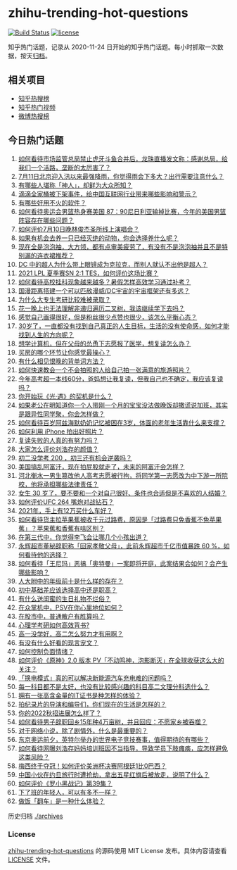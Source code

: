 # zhihu-trending-hot-questions

[![Build Status](https://github.com/justjavac/zhihu-trending-hot-questions/workflows/ci/badge.svg?branch=master)](https://github.com/justjavac/zhihu-trending-hot-questions/actions)
[![license](https://img.shields.io/github/license/justjavac/zhihu-trending-hot-questions)](https://github.com/justjavac/zhihu-trending-hot-questions/blob/master/LICENSE)

知乎热门话题，记录从 2020-11-24 日开始的知乎热门话题。每小时抓取一次数据，按天[归档](./archives)。

## 相关项目

- [知乎热搜榜](https://github.com/justjavac/zhihu-trending-top-search)
- [知乎热门视频](https://github.com/justjavac/zhihu-trending-hot-video)
- [微博热搜榜](https://github.com/justjavac/weibo-trending-hot-search)

## 今日热门话题

<!-- BEGIN -->
<!-- 最后更新时间 Mon Jul 12 2021 02:01:47 GMT+0800 (China Standard Time) -->

1. [如何看待市场监管总局禁止虎牙斗鱼合并后，龙珠直播发文称：感谢总局，给我们一个活路，垄断的太厉害了？](https://www.zhihu.com/question/471401960)
2. [7月11日北京迎入汛以来最强降雨，你觉得雨会下多大？出行需要注意什么？](https://www.zhihu.com/question/471533010)
3. [有哪些人堪称「神人」，却鲜为大众所知？](https://www.zhihu.com/question/39408533)
4. [滴滴全家桶被下架事件，给中国互联网行业带来哪些影响和警示？](https://www.zhihu.com/question/471242804)
5. [有哪些好用不火的软件？](https://www.zhihu.com/question/310110592)
6. [如何看待奥运会男篮热身赛美国
   87：90尼日利亚输掉比赛，今年的美国男篮阵容存在哪些问题？](https://www.zhihu.com/question/471503895)
7. [如何评价7月10日晚林俊杰圣所线上演唱会？](https://www.zhihu.com/question/471435723)
8. [如果有机会去养一只已经灭绝的动物，你会选择养什么呢？](https://www.zhihu.com/question/408285096)
9. [现在全是泡泡袖，大方领，都有点审美疲劳了，有没有不是泡泡袖并且不是特别漏的连衣裙推荐？](https://www.zhihu.com/question/462523005)
10. [DC 中的超人为什么带上眼镜成为克拉克，而别人就认不出他是超人？](https://www.zhihu.com/question/470959218)
11. [2021 LPL 夏季赛SN 2:1 TES，如何评价这场比赛？](https://www.zhihu.com/question/471568606)
12. [如何看待高校挂科现象越来越多？暑假怎样高效学习通过补考？](https://www.zhihu.com/question/471551123)
13. [国漫距离搭建一个可以匹敌漫威/DC宇宙的宇宙框架还有多远？](https://www.zhihu.com/question/470496281)
14. [为什么大专生考研比较难被录取？](https://www.zhihu.com/question/271013499)
15. [花一晚上也无法理解非递归遍历二叉树，我该继续学下去吗？](https://www.zhihu.com/question/387295413)
16. [感觉自己画得很好，但是粉丝很少点赞也很少，该怎么平衡心态？](https://www.zhihu.com/question/471412359)
17. [30岁了，一直都没有找到自己真正的人生目标，生活的没有使命感，如何才能找到人生的方向呢？](https://www.zhihu.com/question/19760164)
18. [想学计算机，但在父母的怂恿下志愿报了医学，想复读怎么办？](https://www.zhihu.com/question/470621971)
19. [买房的哪个环节让你感觉最操心？](https://www.zhihu.com/question/470473641)
20. [有什么相见恨晚的背单词方法？](https://www.zhihu.com/question/48040579)
21. [如何快速教会一个不会拍照的人给自己拍一张满意的旅游照片？](https://www.zhihu.com/question/21683968)
22. [今年高考超一本线60分，爸妈想让我复读，但我自己也不确定，我应该复读吗？](https://www.zhihu.com/question/470979430)
23. [你开始玩《光·遇》的契机是什么？](https://www.zhihu.com/question/466376863)
24. [如果老公在明知道你一个人带刚一个月的宝宝没法做晚饭却撒谎说加班，其实是跟异性同学聚，你会怎样做？](https://www.zhihu.com/question/470868422)
25. [如何看待百岁阿兹海默奶奶记忆被困在3岁，体面的老年生活靠什么来支撑？](https://www.zhihu.com/question/471164232)
26. [如何利用 iPhone 拍出好照片？](https://www.zhihu.com/question/20746932)
27. [复读失败的人真的有努力吗？](https://www.zhihu.com/question/468243821)
28. [大家怎么评价刘浩存的颜值？](https://www.zhihu.com/question/415082238)
29. [初二没学考 200 ，初三还有机会逆袭吗？](https://www.zhihu.com/question/469647742)
30. [美国搞乱阿富汗，现在拍屁股就走了，未来的阿富汗会怎样？](https://www.zhihu.com/question/470254637)
31. [河北衡水一男生篡改他人高考志愿被行拘，将同学第一志愿改为中下游一所院校，他将承担哪些法律责任？](https://www.zhihu.com/question/471217744)
32. [女生 30
    岁了，要不要和一个对自己很好、条件也合适但是不喜欢的人结婚？](https://www.zhihu.com/question/463821091)
33. [如何评价UFC 264 嘴炮对战钻石？](https://www.zhihu.com/question/471526401)
34. [2021年，手上有12万买什么车好？](https://www.zhihu.com/question/453534204)
35. [如何看待货主拉苹果蕉被收千元过路费，原因是「过路费只免香蕉不免苹果蕉」？苹果蕉和香蕉有啥区别？](https://www.zhihu.com/question/471137088)
36. [在第三代中，你觉得李飞会让哪几个小孩出道？](https://www.zhihu.com/question/469727398)
37. [永辉超市董秘辞职称「回家孝敬父母」，此前永辉超市千亿市值暴跌 60
    %，如何看待他的选择？](https://www.zhihu.com/question/470636516)
38. [如何看待「王尼玛」恶搞「奥特曼」一案即将开庭，此案结果会如何？会产生哪些影响？](https://www.zhihu.com/question/471109088)
39. [人大附中的年级前十是什么样的存在？](https://www.zhihu.com/question/322801940)
40. [初中基础差应该选择高中还是职高？](https://www.zhihu.com/question/470991038)
41. [有什么送闺蜜的生日礼物不烂俗？](https://www.zhihu.com/question/310113748)
42. [在众掌机中，PSV在你心里地位如何？](https://www.zhihu.com/question/471086899)
43. [在股市中，普通散户有胜算吗？](https://www.zhihu.com/question/462749796)
44. [心理学考研如何高效背书?](https://www.zhihu.com/question/367658708)
45. [高一没学好，高二怎么努力才有用啊？](https://www.zhihu.com/question/469064233)
46. [有没有什么好看的现言宠文？](https://www.zhihu.com/question/296896817)
47. [如何控制负面情绪？](https://www.zhihu.com/question/20082759)
48. [如何评价《原神》2.0 版本
    PV「不动鸣神，泡影断灭」在全球收获这么大的关注？](https://www.zhihu.com/question/471289239)
49. [「换电模式」真的可以解决新能源汽车充电难的问题吗？](https://www.zhihu.com/question/452052665)
50. [每一科目都不是太好，也没有比较感兴趣的科目高二文理分科选什么？](https://www.zhihu.com/question/468020385)
51. [拥有一张高含金量的IT证书是种怎样的体验？](https://www.zhihu.com/question/470628182)
52. [拍纪录片的导演和编导们，你们现在的生活是怎样的？](https://www.zhihu.com/question/21367029)
53. [你的2022秋招进展怎么样了？](https://www.zhihu.com/question/351714717)
54. [如何看待男子辞职回乡15年种4万亩树，并且回应：不愿家乡被吞噬？](https://www.zhihu.com/question/471104371)
55. [对于网络小说，除了剧情外，什么是最重要的？](https://www.zhihu.com/question/471258652)
56. [东京奥运前夕，英特尔举办的世界电子竞技赛事，值得期待的有哪些？](https://www.zhihu.com/question/471064617)
57. [如何看待网曝刘浩存妈妈培训班因不当指导，导致学员下肢瘫痪，应怎样避免这类风险？](https://www.zhihu.com/question/471509047)
58. [梅西终于夺冠！如何评价美洲杯决赛阿根廷1比0巴西？](https://www.zhihu.com/question/471502194)
59. [中国小伙在约旦旅行时遭抢劫，拿出五星红旗后被放走，说明了什么？](https://www.zhihu.com/question/471187170)
60. [如何评价《罗小黑战记》第39集？](https://www.zhihu.com/question/471096080)
61. [下了班的年轻人，可以有多不一样？](https://www.zhihu.com/question/471089114)
62. [做饭「翻车」是一种什么体验？](https://www.zhihu.com/question/470377393)

<!-- END -->

历史归档 [./archives](./archives)

### License

[zhihu-trending-hot-questions](https://github.com/justjavac/zhihu-trending-hot-questions)
的源码使用 MIT License 发布。具体内容请查看 [LICENSE](./LICENSE) 文件。
